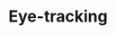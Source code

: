 # Eye-tracking
<html>
  <title>ABCDE</title>
  <script src="https://webgazer.cs.brown.edu/webgazer.js?" type="text/javascript"></script>
  <script type="text/javascript">
    window.onload = function() {
      webgazer.setGazeListener(function(data, elapsedTime) {
        if (data == null) {
          return;
        }
        var xprediction = data.x; //these x coordinates are relative to the viewport
        var yprediction = data.y; //these y coordinates are relative to the viewport
        console.log(elapsedTime); //elapsed time is based on time since begin was called
      }).begin();
    };
  </script>
</html>
